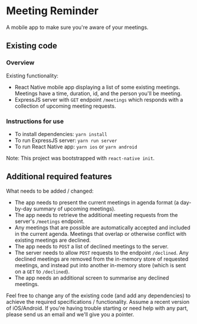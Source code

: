 # Meeting Reminder

A mobile app to make sure you're aware of your meetings.

## Existing code

### Overview

Existing functionality:

- React Native mobile app displaying a list of some existing meetings. Meetings have a time, duration, id, and the person you'll be meeting.
- ExpressJS server with `GET` endpoint `/meetings` which responds with a collection of upcoming meeting requests.

### Instructions for use

- To install dependencies: `yarn install`
- To run ExpressJS server: `yarn run server`
- To run React Native app: `yarn ios` or `yarn android`

Note: This project was bootstrapped with `react-native init`.

## Additional required features

What needs to be added / changed:

- The app needs to present the current meetings in agenda format (a day-by-day summary of upcoming meetings).
- The app needs to retrieve the additional meeting requests from the server's `/meetings` endpoint.
- Any meetings that are possible are automatically accepted and included in the current agenda. Meetings that overlap or otherwise conflict with existing meetings are declined.
- The app needs to `POST` a list of declined meetings to the server.
- The server needs to allow `POST` requests to the endpoint `/declined`. Any declined meetings are removed from the in-memory store of requested meetings, and instead put into another in-memory store (which is sent on a `GET` to `/declined`).
- The app needs an additional screen to summarise any declined meetings.

Feel free to change any of the existing code (and add any dependencies) to achieve the required specifications / functionality. Assume a recent version of iOS/Android. If you're having trouble starting or need help with any part, please send us an email and we'll give you a pointer.
